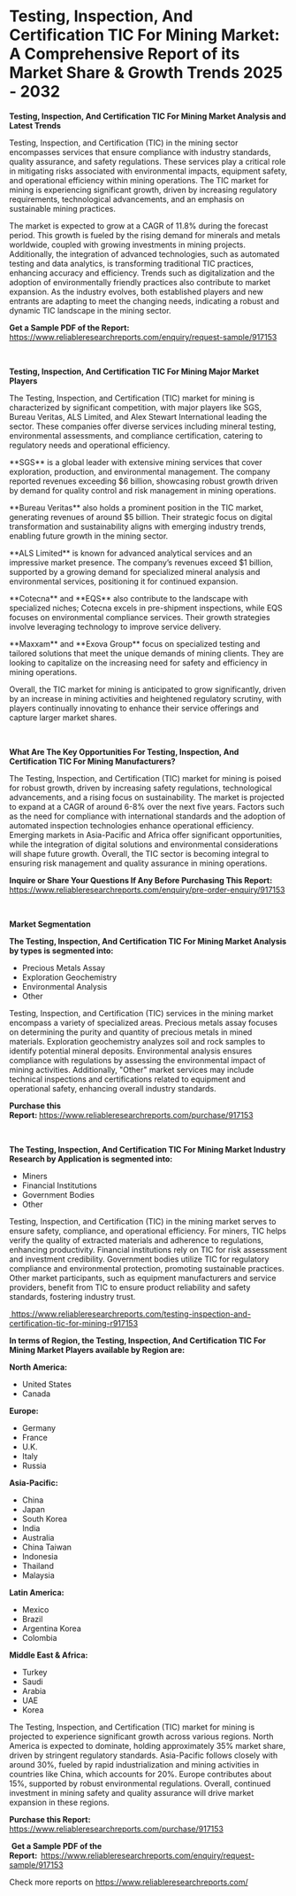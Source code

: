 <p><h1>Testing, Inspection, And Certification TIC For Mining Market: A Comprehensive Report of its Market Share & Growth Trends 2025 - 2032</h1></p><p><strong>Testing, Inspection, And Certification TIC For Mining Market Analysis and Latest Trends</strong></p>
<p><p>Testing, Inspection, and Certification (TIC) in the mining sector encompasses services that ensure compliance with industry standards, quality assurance, and safety regulations. These services play a critical role in mitigating risks associated with environmental impacts, equipment safety, and operational efficiency within mining operations. The TIC market for mining is experiencing significant growth, driven by increasing regulatory requirements, technological advancements, and an emphasis on sustainable mining practices.</p><p>The market is expected to grow at a CAGR of 11.8% during the forecast period. This growth is fueled by the rising demand for minerals and metals worldwide, coupled with growing investments in mining projects. Additionally, the integration of advanced technologies, such as automated testing and data analytics, is transforming traditional TIC practices, enhancing accuracy and efficiency. Trends such as digitalization and the adoption of environmentally friendly practices also contribute to market expansion. As the industry evolves, both established players and new entrants are adapting to meet the changing needs, indicating a robust and dynamic TIC landscape in the mining sector.</p></p>
<p><strong>Get a Sample PDF of the Report:&nbsp;</strong> <a href="https://www.reliableresearchreports.com/enquiry/request-sample/917153?utm_campaign=2230&utm_medium=2&utm_source=Github&utm_content=ia&utm_term=21032025&utm_id=testing-inspection-and-certification-tic-for-mining">https://www.reliableresearchreports.com/enquiry/request-sample/917153</a></p>
<p>&nbsp;</p>
<p><strong>Testing, Inspection, And Certification TIC For Mining Major Market Players</strong></p>
<p><p>The Testing, Inspection, and Certification (TIC) market for mining is characterized by significant competition, with major players like SGS, Bureau Veritas, ALS Limited, and Alex Stewart International leading the sector. These companies offer diverse services including mineral testing, environmental assessments, and compliance certification, catering to regulatory needs and operational efficiency.</p><p>**SGS** is a global leader with extensive mining services that cover exploration, production, and environmental management. The company reported revenues exceeding $6 billion, showcasing robust growth driven by demand for quality control and risk management in mining operations.</p><p>**Bureau Veritas** also holds a prominent position in the TIC market, generating revenues of around $5 billion. Their strategic focus on digital transformation and sustainability aligns with emerging industry trends, enabling future growth in the mining sector.</p><p>**ALS Limited** is known for advanced analytical services and an impressive market presence. The company’s revenues exceed $1 billion, supported by a growing demand for specialized mineral analysis and environmental services, positioning it for continued expansion.</p><p>**Cotecna** and **EQS** also contribute to the landscape with specialized niches; Cotecna excels in pre-shipment inspections, while EQS focuses on environmental compliance services. Their growth strategies involve leveraging technology to improve service delivery.</p><p>**Maxxam** and **Exova Group** focus on specialized testing and tailored solutions that meet the unique demands of mining clients. They are looking to capitalize on the increasing need for safety and efficiency in mining operations.</p><p>Overall, the TIC market for mining is anticipated to grow significantly, driven by an increase in mining activities and heightened regulatory scrutiny, with players continually innovating to enhance their service offerings and capture larger market shares.</p></p>
<p>&nbsp;</p>
<p><strong>What Are The Key Opportunities For Testing, Inspection, And Certification TIC For Mining Manufacturers?</strong></p>
<p><p>The Testing, Inspection, and Certification (TIC) market for mining is poised for robust growth, driven by increasing safety regulations, technological advancements, and a rising focus on sustainability. The market is projected to expand at a CAGR of around 6-8% over the next five years. Factors such as the need for compliance with international standards and the adoption of automated inspection technologies enhance operational efficiency. Emerging markets in Asia-Pacific and Africa offer significant opportunities, while the integration of digital solutions and environmental considerations will shape future growth. Overall, the TIC sector is becoming integral to ensuring risk management and quality assurance in mining operations.</p></p>
<p><strong>Inquire or Share Your Questions If Any Before Purchasing This Report:</strong> <a href="https://www.reliableresearchreports.com/enquiry/pre-order-enquiry/917153?utm_campaign=2230&utm_medium=2&utm_source=Github&utm_content=ia&utm_term=21032025&utm_id=testing-inspection-and-certification-tic-for-mining">https://www.reliableresearchreports.com/enquiry/pre-order-enquiry/917153</a></p>
<p>&nbsp;</p>
<p><strong>Market Segmentation</strong></p>
<p><strong>The Testing, Inspection, And Certification TIC For Mining Market Analysis by types is segmented into:</strong></p>
<p><ul><li>Precious Metals Assay</li><li>Exploration Geochemistry</li><li>Environmental Analysis</li><li>Other</li></ul></p>
<p><p>Testing, Inspection, and Certification (TIC) services in the mining market encompass a variety of specialized areas. Precious metals assay focuses on determining the purity and quantity of precious metals in mined materials. Exploration geochemistry analyzes soil and rock samples to identify potential mineral deposits. Environmental analysis ensures compliance with regulations by assessing the environmental impact of mining activities. Additionally, "Other" market services may include technical inspections and certifications related to equipment and operational safety, enhancing overall industry standards.</p></p>
<p><strong>Purchase this Report:&nbsp;</strong><a href="https://www.reliableresearchreports.com/purchase/917153?utm_campaign=2230&utm_medium=2&utm_source=Github&utm_content=ia&utm_term=21032025&utm_id=testing-inspection-and-certification-tic-for-mining">https://www.reliableresearchreports.com/purchase/917153</a></p>
<p>&nbsp;</p>
<p><strong>The Testing, Inspection, And Certification TIC For Mining Market Industry Research by Application is segmented into:</strong></p>
<p><ul><li>Miners</li><li>Financial Institutions</li><li>Government Bodies</li><li>Other</li></ul></p>
<p><p>Testing, Inspection, and Certification (TIC) in the mining market serves to ensure safety, compliance, and operational efficiency. For miners, TIC helps verify the quality of extracted materials and adherence to regulations, enhancing productivity. Financial institutions rely on TIC for risk assessment and investment credibility. Government bodies utilize TIC for regulatory compliance and environmental protection, promoting sustainable practices. Other market participants, such as equipment manufacturers and service providers, benefit from TIC to ensure product reliability and safety standards, fostering industry trust.</p></p>
<p><a href="https://www.reliableresearchreports.com/testing-inspection-and-certification-tic-for-mining-r917153?utm_campaign=2230&utm_medium=2&utm_source=Github&utm_content=ia&utm_term=21032025&utm_id=testing-inspection-and-certification-tic-for-mining">&nbsp;https://www.reliableresearchreports.com/testing-inspection-and-certification-tic-for-mining-r917153</a></p>
<p><strong>In terms of Region, the Testing, Inspection, And Certification TIC For Mining Market Players available by Region are:</strong></p>
<p>
    <p> <strong> North America: </strong>
        <ul>
            <li>United States</li>
            <li>Canada</li>
        </ul>
        </p> 
    <p> <strong> Europe: </strong>
        <ul>
            <li>Germany</li>
            <li>France</li>
            <li>U.K.</li>
            <li>Italy</li>
            <li>Russia</li>
        </ul>
        </p> 
    <p> <strong> Asia-Pacific: </strong>
        <ul>
            <li>China</li>
            <li>Japan</li>
            <li>South Korea</li>
            <li>India</li>
            <li>Australia</li>
            <li>China Taiwan</li>
            <li>Indonesia</li>
            <li>Thailand</li>
            <li>Malaysia</li>
        </ul>
        </p> 
    <p> <strong> Latin America: </strong>
        <ul>
            <li>Mexico</li>
            <li>Brazil</li>
            <li>Argentina Korea</li>
            <li>Colombia</li>
        </ul>
        </p> 
    <p> <strong> Middle East & Africa: </strong>
        <ul>
            <li>Turkey</li>
            <li>Saudi</li>
            <li>Arabia</li>
            <li>UAE</li>
            <li>Korea</li>
        </ul>
    </p>
    </p>
<p><p>The Testing, Inspection, and Certification (TIC) market for mining is projected to experience significant growth across various regions. North America is expected to dominate, holding approximately 35% market share, driven by stringent regulatory standards. Asia-Pacific follows closely with around 30%, fueled by rapid industrialization and mining activities in countries like China, which accounts for 20%. Europe contributes about 15%, supported by robust environmental regulations. Overall, continued investment in mining safety and quality assurance will drive market expansion in these regions.</p></p>
<p><strong>Purchase this Report: </strong><a href="https://www.reliableresearchreports.com/purchase/917153?utm_campaign=2230&utm_medium=2&utm_source=Github&utm_content=ia&utm_term=21032025&utm_id=testing-inspection-and-certification-tic-for-mining">https://www.reliableresearchreports.com/purchase/917153</a></p>
<p>&nbsp;<strong>Get a Sample PDF of the Report:&nbsp;&nbsp;</strong><a href="https://www.reliableresearchreports.com/enquiry/request-sample/917153?utm_campaign=2230&utm_medium=2&utm_source=Github&utm_content=ia&utm_term=21032025&utm_id=testing-inspection-and-certification-tic-for-mining">https://www.reliableresearchreports.com/enquiry/request-sample/917153</a></p>
<p><strong></strong></p>
<p>Check more reports on <a href="https://www.reliableresearchreports.com/?utm_campaign=2230&utm_medium=2&utm_source=Github&utm_content=ia&utm_term=21032025&utm_id=testing-inspection-and-certification-tic-for-mining">https://www.reliableresearchreports.com/</a></p>